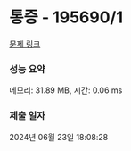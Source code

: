 # 통증 - 195690/1 

[문제 링크](https://level.goorm.io/exam/195690/%ED%86%B5%EC%A6%9D/quiz/1) 

### 성능 요약

메모리: 31.89 MB, 시간: 0.06 ms

### 제출 일자

2024년 06월 23일 18:08:28

